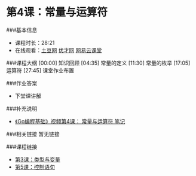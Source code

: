 第4课：常量与运算符
==========================

###基本信息
- 课程时长：28:21
- 在线观看：[土豆网](http://www.tudou.com/programs/view/evSrdqTW9zg/) [优才网](http://www.ucai.cn/course/chapter/69/3210/4558) [网易云课堂](http://study.163.com/course/courseLearn.htm?courseId=306002#/learn/video?lessonId=421015&courseId=306002)

###课程大纲
	[00:00] 知识回顾
	[04:35] 常量的定义
	[11:30] 常量的枚举
	[17:05] 运算符
	[27:45] 课堂作业布置
	
###作业答案
- 下堂课讲解

###补充说明
- [《Go编程基础》视频第4课： 常量与运算符 笔记](http://www.cnblogs.com/ghj1976/archive/2013/04/24/3039578.html)

###相关链接
暂无链接

###课程链接
- [第3课：类型与变量](lecture3.md)
- [第5课：控制语句](lecture5.md)
